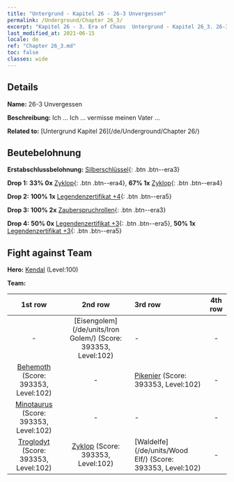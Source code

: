 ```yaml
---
title: "Untergrund - Kapitel 26 - 26-3 Unvergessen"
permalink: /Underground/Chapter 26_3/
excerpt: "Kapitel 26 - 3. Era of Chaos  Untergrund - Kapitel 26_3. 26-3 Unvergessen"
last_modified_at: 2021-06-15
locale: de
ref: "Chapter 26_3.md"
toc: false
classes: wide
---
```


## Details

 **Name:** 26-3 Unvergessen

 **Beschreibung:** Ich ... Ich ... vermisse meinen Vater ...

 **Related to:** [Untergrund Kapitel 26](/de/Underground/Chapter 26/)

## Beutebelohnung

 **Erstabschlussbelohnung:** [Silberschlüssel](/ItemsDE/con_693/){: .btn .btn--era3}

 **Drop 1:** **33% 0x** [Zyklop](/ItemsDE/unt_222/){: .btn .btn--era4}, **67% 1x** [Zyklop](/ItemsDE/unt_222/){: .btn .btn--era4}

 **Drop 2:** **100% 1x** [Legendenzertifikat +4](/ItemsDE/mat_95/){: .btn .btn--era5}

 **Drop 3:** **100% 2x** [Zauberspruchrollen](/ItemsDE/con_694/){: .btn .btn--era3}

 **Drop 4:** **50% 0x** [Legendenzertifikat +3](/ItemsDE/mat_88/){: .btn .btn--era5}, **50% 1x** [Legendenzertifikat +3](/ItemsDE/mat_88/){: .btn .btn--era5}


## Fight against Team
 **Hero:** [Kendal](/de/heroes/Kendal/) (Level:100)

 **Team:**


  | 1st row | 2nd row | 3rd row | 4th row |
  |:----:|:----:|:----|:----:|
  | - | [Eisengolem](/de/units/Iron Golem/) (Score: 393353, Level:102)  | - | - |
  | [Behemoth](/de/units/Behemoth/) (Score: 393353, Level:102)  | - | [Pikenier](/de/units/Pikeman/) (Score: 393353, Level:102)  | - |
  | [Minotaurus](/de/units/Minotaur/) (Score: 393353, Level:102)  | - | - | - |
  | [Troglodyt](/de/units/Troglodyte/) (Score: 393353, Level:102)  | [Zyklop](/de/units/Cyclops/) (Score: 393353, Level:102)  | [Waldelfe](/de/units/Wood Elf/) (Score: 393353, Level:102)  | - |


